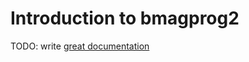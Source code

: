 # Introduction to bmagprog2

TODO: write [great documentation](http://jacobian.org/writing/what-to-write/)
